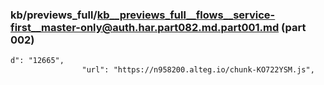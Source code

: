 ### kb/previews_full/kb__previews_full__flows__service-first__master-only@auth.har.part082.md.part001.md (part 002)

```md
d": "12665",
                "url": "https://n958200.alteg.io/chunk-KO722YSM.js",
           
```

```
